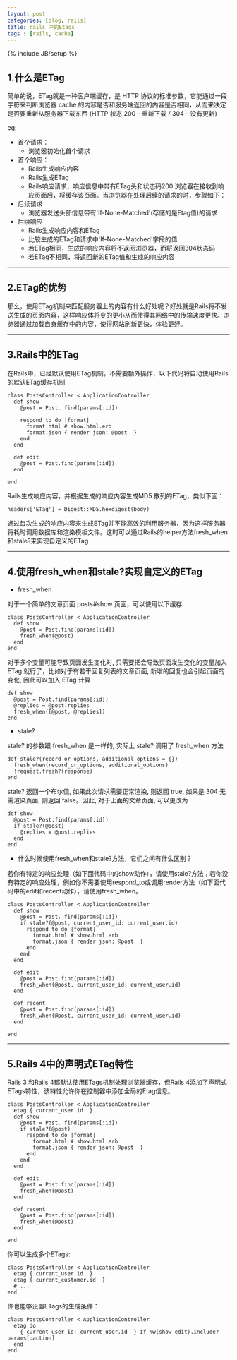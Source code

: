 ```yaml
---
layout: post
categories: [blog, rails]
title: rails 中的Etags
tags : [rails, cache]
---
```

{% include JB/setup %}

## 1.什么是ETag
简单的说，ETag就是一种客户端缓存，是 HTTP 协议的标准参数，它能通过一段字符来判断浏览器 cache 的内容是否和服务端返回的内容是否相同，从而来决定是否要重新从服务器下载东西 (HTTP 状态 200 - 重新下载 / 304 - 没有更新)

eg:

* 首个请求：
	* 浏览器初始化首个请求
* 首个响应：
	* Rails生成响应内容
	* Rails生成ETag
	* Rails响应请求，响应信息中带有ETag头和状态码200 浏览器在接收到响应页面后，将缓存该页面。当浏览器在处理后续的请求的时，步骤如下：
* 后续请求
	* 浏览器发送头部信息带有'If-None-Matched'(存储的是Etag值)的请求
* 后续响应
	* Rails生成响应内容和ETag
	* 比较生成的ETag和请求中'If-None-Matched'字段的值
	* 若ETag相同，生成的响应内容将不返回浏览器，而将返回304状态码
	* 若ETag不相同，将返回新的ETag值和生成的响应内容

---

## 2.ETag的优势
那么，使用ETag机制来匹配服务器上的内容有什么好处呢？好处就是Rails将不发送生成的页面内容，这样响应体将变的更小从而使得其网络中的传输速度更快。浏览器通过加载自身缓存中的内容，使得网站刷新更快，体验更好。

---

## 3.Rails中的ETag
在Rails中，已经默认使用ETag机制，不需要额外操作，以下代码将自动使用Rails的默认ETag缓存机制

	class PostsController < ApplicationController
	  def show
		@post = Post. find(params[:id])

		respond_to do |format|
		  format.html # show.html.erb
		  format.json { render json: @post  }
		end
	  end

	  def edit
		@post = Post.find(params[:id])
	  end

	end
Rails生成响应内容，并根据生成的响应内容生成MD5 散列的ETag，类似下面：

	headers['ETag'] = Digest::MD5.hexdigest(body)
通过每次生成的响应内容来生成ETag并不能高效的利用服务器，因为这样服务器将耗时调用数据库和渲染模板文件。这时可以通过Rails的helper方法fresh_when和stale?来实现自定义的ETag

---

## 4.使用fresh_when和stale?实现自定义的ETag
* fresh_when

对于一个简单的文章页面 posts#show 页面，可以使用以下缓存

	class PostsController < ApplicationController
	  def show
		@post = Post.find(params[:id])
		fresh_when(@post)
	  end
	end
对于多个变量可能导致页面发生变化时, 只需要把会导致页面发生变化的变量加入 ETag 就行了，比如对于有若干回复列表的文章页面, 新增的回复也会引起页面的变化, 因此可以加入 ETag 计算

	def show
	  @post = Post.find(params[:id])
	  @replies = @post.replies
	  fresh_when([@post, @replies])
	end

* stale?

stale? 的参数跟 fresh_when 是一样的, 实际上 stale? 调用了 fresh_when 方法

	def stale?(record_or_options, additional_options = {})
	  fresh_when(record_or_options, additional_options)
	  !request.fresh?(response)
	end
stale? 返回一个布尔值, 如果此次请求需要正常渲染, 则返回 true, 如果是 304 无需渲染页面, 则返回 false。因此, 对于上面的文章页面, 可以更改为

	def show
	  @post = Post.find(params[:id])
	  if stale?(@post)
		@replies = @post.replies
	  end
	end

* 什么时候使用fresh_when和stale?方法，它们之间有什么区别？

若你有特定的响应处理（如下面代码中的show动作），请使用stale?方法；若你没有特定的响应处理，例如你不需要使用respond_to或调用render方法（如下面代码中的edit和recent动作），请使用fresh_when。

	class PostsController < ApplicationController
	  def show
		@post = Post. find(params[:id])
		if stale?(@post, current_user_id: current_user.id)
		  respond_to do |format|
			format.html # show.html.erb
			format.json { render json: @post  }
		  end
		end
	  end

	  def edit
		@post = Post.find(params[:id])
		fresh_when(@post, current_user_id: current_user.id)
	  end

	  def recent
		@post = Post.find(params[:id])
		fresh_when(@post, current_user_id: current_user.id)
	  end

	end

---

## 5.Rails 4中的声明式ETag特性

Rails 3 和Rails 4都默认使用ETags机制处理浏览器缓存，但Rails 4添加了声明式ETags特性，该特性允许你在控制器中添加全局的Etag信息。

	class PostsController < ApplicationController
	  etag { current_user.id  }
	  def show
		@post = Post. find(params[:id])
		if stale?(@post)
		  respond_to do |format|
			format.html # show.html.erb
			format.json { render json: @post  }
		  end
		end
	  end

	  def edit
		@post = Post.find(params[:id])
		fresh_when(@post)
	  end

	  def recent
		@post = Post.find(params[:id])
		fresh_when(@post)
	  end

	end

你可以生成多个ETags:

	class PostsController < ApplicationController
	  etag { current_user.id  }
	  etag { current_customer.id  }
	  # ...
	end

你也能够设置ETags的生成条件：

	class PostsController < ApplicationController
	  etag do
		{ current_user_id: current_user.id  } if %w(show edit).include? params[:action]
	  end
	end
